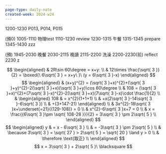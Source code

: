 ```yaml
---
page-type: daily-note
created-week: 2024-w24
---
```

1200-1230 P013, P014, P015

(預0)
1005-1110 物理test
1110-1230 review
1230-1315 午餐
1315-1345 prepare
1345-1430 zzz



(預)
1945-2030 晚餐
2030-2115 晚讀
2115-2200 洗澡
2200-2230(前) reflect
2230 z

$$
\begin{aligned}
 & 2R\sin 60\degree = x+y: \\
 & 12\times \frac{\sqrt{ 3 }}{2} = \boxed{\ 6\sqrt{ 3 } = x+y\ }\ (y = 6\sqrt{ 3 }-x)
\end{aligned}
$$
$$
\begin{aligned}
 & (x+y)^{2} = (\sqrt{ 3 }+x)^{2}+(\sqrt{ 3 }+y)^{2}-2(\sqrt{ 3 }+x)(\sqrt{ 3 }+y)\cos 60\degree \\
 & 108 = (\sqrt{ 3 }+x)^{2}+(7\sqrt{ 3 }-x)^{2}-2(\sqrt{ 3 }+x)(7\sqrt{ 3 }-x)\cdot \frac{1}{2} \\
 & \begin{aligned}
 108 & = x^{2}(1+1+1) \\
 & +x(2\sqrt{ 3 }-14\sqrt{ 3 }-6\sqrt{ 3 }) \\
 & +(3+147-21)
\end{aligned} \\
 & 3x^{2}-18\sqrt{ 3 }x+\underset{=21}{(129-108)} = 0 \\
 & x^{2}-6\sqrt{ 3 }x+7 = 0 \\
 & x = \frac{{6\sqrt{ 3 }\pm \sqrt{ 108-28 }}}{2} = 3\sqrt{ 3 } \pm 2\sqrt{ 5 } \\
\end{aligned}
$$
$$
\begin{aligned}
y  & = x - 6\sqrt{ 3 } \\
 & = -3\sqrt{ 3 } \pm 2\sqrt{ 5 } \\
 & \because 3\sqrt{ 3 } = \sqrt{ 27 } > 2\sqrt{ 5 } = \sqrt{ 20 } \land y > 0 \\
 & \therefore \text{取正} \\
\end{aligned}
$$
$$
x = 3\sqrt{ 3 } + 2\sqrt{ 5 }\ \blacksquare
$$